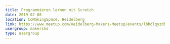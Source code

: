 ```yaml
---
title: Programmieren lernen mit Scratch
date: 2019-02-08
location: CoMakingSpace, Heidelberg
link: https://www.meetup.com/Heidelberg-Makers-Meetup/events/lbbdlqyzdblb/
usergroup: makershd
type: usergroup
---
```

